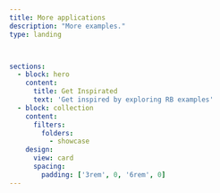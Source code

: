 ```yaml
---
title: More applications
description: "More examples."
type: landing



sections:
  - block: hero
    content:
      title: Get Inspirated
      text: 'Get inspired by exploring RB examples'
  - block: collection
    content:
      filters:
        folders:
          - showcase
    design:
      view: card
      spacing:
        padding: ['3rem', 0, '6rem', 0]
---
```

